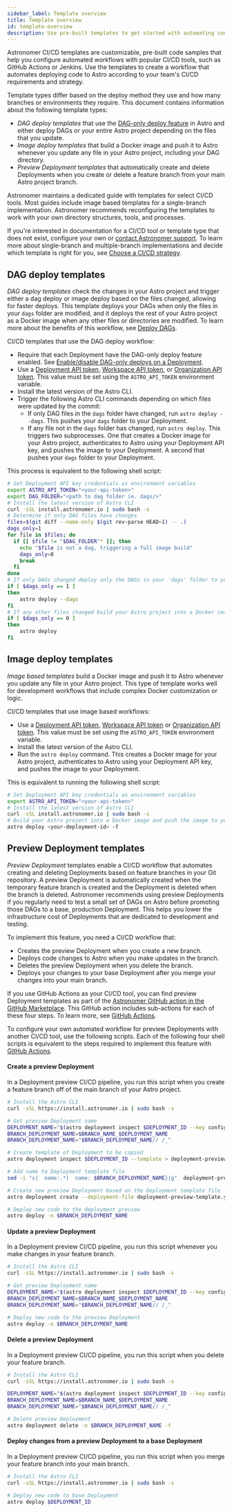 ```yaml
---
sidebar_label: Template overview
title: Template overview
id: template-overview
description: Use pre-built templates to get started with automating code Deploys 
---
```


Astronomer CI/CD templates are customizable, pre-built code samples that help you configure automated workflows with popular CI/CD tools, such as GitHub Actions or Jenkins. Use the templates to create a workflow that automates deploying code to Astro according to your team's CI/CD requirements and strategy.

Template types differ based on the deploy method they use and how many branches or environments they require. This document contains information about the following template types:

- _DAG deploy templates_ that use the [DAG-only deploy feature](deploy-code.md#deploy-dags-only) in Astro and either deploy DAGs or your entire Astro project depending on the files that you update.
- _Image deploy templates_ that build a Docker image and push it to Astro whenever you update any file in your Astro project, including your DAG directory.
- _Preview Deployment templates_ that automatically create and delete Deployments when you create or delete a feature branch from your main Astro project branch.

Astronomer maintains a dedicated guide with templates for select CI/CD tools. Most guides include image based templates for a single-branch implementation. Astronomer recommends reconfiguring the templates to work with your own directory structures, tools, and processes.

If you're interested in documentation for a CI/CD tool or template type that does not exist, configure your own or [contact Astronomer support](https://cloud.astronomer.io/support). To learn more about single-branch and multiple-branch implementations and decide which template is right for you, see [Choose a CI/CD strategy](set-up-ci-cd.md).

## DAG deploy templates

_DAG deploy templates_ check the changes in your Astro project and trigger either a dag deploy or image deploy based on the files changed, allowing for faster deploys. This template deploys your DAGs when only the files in your `dags` folder are modified, and it deploys the rest of your Astro project as a Docker image when any other files or directories are modified. To learn more about the benefits of this workflow, see [Deploy DAGs](deploy-dags.md).

CI/CD templates that use the DAG deploy workflow:

- Require that each Deployment have the DAG-only deploy feature enabled. See [Enable/disable DAG-only deploys on a Deployment](deploy-dags.md#enable-disable-dag-only-deploys-on-a-deployment).
- Use a [Deployment API token](deployment-api-tokens.m), [Workspace API token](workspace-api-tokens.md), or [Organization API token](organization-api-tokens.md). This value must be set using the `ASTRO_API_TOKEN` environment variable.
- Install the latest version of the Astro CLI.
- Trigger the following Astro CLI commands depending on which files were updated by the commit:
    - If only DAG files in the `dags` folder have changed, run `astro deploy --dags`. This pushes your `dags` folder to your Deployment.
    - If any file not in the `dags` folder has changed, run `astro deploy`. This triggers two subprocesses. One that creates a Docker image for your Astro project, authenticates to Astro using your Deployment API key, and pushes the image to your Deployment. A second that pushes your `dags` folder to your Deployment.

This process is equivalent to the following shell script: 

```bash
# Set Deployment API key credentials as environment variables
export ASTRO_API_TOKEN="<your-api-token>"
export DAG_FOLDER="<path to dag folder ie. dags/>"
# Install the latest version of Astro CLI
curl -sSL install.astronomer.io | sudo bash -s
# Determine if only DAG files have changes
files=$(git diff --name-only $(git rev-parse HEAD~1) -- .)
dags_only=1
for file in $files; do
  if [[ $file != "$DAG_FOLDER"* ]]; then
    echo "$file is not a dag, triggering a full image build"
    dags_only=0
    break
  fi
done
# If only DAGs changed deploy only the DAGs in your 'dags' folder to your Deployment
if [ $dags_only == 1 ]
then
    astro deploy --dags
fi
# If any other files changed build your Astro project into a Docker image, push the image to your Deployment, and then push and DAG changes
if [ $dags_only == 0 ]
then
    astro deploy
fi
```

## Image deploy templates  

_Image based templates_ build a Docker image and push it to Astro whenever you update any file in your Astro project. This type of template works well for development workflows that include complex Docker customization or logic.

CI/CD templates that use image based workflows:

- Use a [Deployment API token](deployment-api-tokens.md), [Workspace API token](workspace-api-tokens.md) or [Organization API token](organization-api-tokens.md). This value must be set using the `ASTRO_API_TOKEN` environment variable.
- Install the latest version of the Astro CLI.
- Run the `astro deploy` command. This creates a Docker image for your Astro project, authenticates to Astro using your Deployment API key, and pushes the image to your Deployment.

This is equivalent to running the following shell script:

```bash
# Set Deployment API key credentials as environment variables
export ASTRO_API_TOKEN="<your-api-token>"
# Install the latest version of Astro CLI
curl -sSL install.astronomer.io | sudo bash -s
# Build your Astro project into a Docker image and push the image to your Deployment
astro deploy <your-deployment-id> -f
```

## Preview Deployment templates

_Preview Deployment_ templates enable a CI/CD workflow that automates creating and deleting Deployments based on feature branches in your Git repository. A preview Deployment is automatically created when the temporary feature branch is created and the Deployment is deleted when the branch is deleted. Astronomer recommends using preview Deployments if you regularly need to test a small set of DAGs on Astro before promoting those DAGs to a base, production Deployment. This helps you lower the infrastructure cost of Deployments that are dedicated to development and testing.

To implement this feature, you need a CI/CD workflow that:

- Creates the preview Deployment when you create a new branch.
- Deploys code changes to Astro when you make updates in the branch.
- Deletes the preview Deployment when you delete the branch. 
- Deploys your changes to your base Deployment after you merge your changes into your main branch.

If you use GitHub Actions as your CI/CD tool, you can find preview Deployment templates as part of the [Astronomer GitHub action in the GitHub Marketplace](https://github.com/astronomer/deploy-action/tree/deployment-preview#deployment-preview-templates). This GitHub action includes sub-actions for each of these four steps. To learn more, see [GitHub Actions](ci-cd-templates/github-actions.md).

To configure your own automated workflow for preview Deployments with another CI/CD tool, use the following scripts. Each of the following four shell scripts is equivalent to the steps required to implement this feature with [GitHub Actions](ci-cd-templates/github-actions.md#deployment-preview-templates).

#### Create a preview Deployment

In a Deployment preview CI/CD pipeline, you run this script when you create a feature branch off of the main branch of your Astro project. 

```sh
# Install the Astro CLI
curl -sSL https://install.astronomer.io | sudo bash -s

# Get preview Deployment name
DEPLOYMENT_NAME="$(astro deployment inspect $DEPLOYMENT_ID --key configuration.name)"
BRANCH_DEPLOYMENT_NAME=$BRANCH_NAME_$DEPLOYMENT_NAME
BRANCH_DEPLOYMENT_NAME="$BRANCH_DEPLOYMENT_NAME// /_"

# Create template of Deployment to be copied
astro deployment inspect $DEPLOYMENT_ID --template > deployment-preview-template.yaml # automatically creates deployment-preview-template.yaml file

# Add name to Deployment template file
sed -i "s|  name:.*|  name: $BRANCH_DEPLOYMENT_NAME}|g"  deployment-preview-template.yaml

# Create new preview Deployment based on the Deployment template file
astro deployment create --deployment-file deployment-preview-template.yaml

# Deploy new code to the deployment preview 
astro deploy -n $BRANCH_DEPLOYMENT_NAME
```

#### Update a preview Deployment

In a Deployment preview CI/CD pipeline, you run this script whenever you make changes in your feature branch.

```sh
# Install the Astro CLI
curl -sSL https://install.astronomer.io | sudo bash -s

# Get preview Deployment name
DEPLOYMENT_NAME="$(astro deployment inspect $DEPLOYMENT_ID --key configuration.name)"
BRANCH_DEPLOYMENT_NAME=$BRANCH_NAME_$DEPLOYMENT_NAME
BRANCH_DEPLOYMENT_NAME="$BRANCH_DEPLOYMENT_NAME// /_"

# Deploy new code to the preview Deployment
astro deploy -n $BRANCH_DEPLOYMENT_NAME
```

#### Delete a preview Deployment

In a Deployment preview CI/CD pipeline, you run this script when you delete your feature branch.

```sh
# Install the Astro CLI
curl -sSL https://install.astronomer.io | sudo bash -s

DEPLOYMENT_NAME="$(astro deployment inspect $DEPLOYMENT_ID --key configuration.name)"
BRANCH_DEPLOYMENT_NAME=$BRANCH_NAME_$DEPLOYMENT_NAME
BRANCH_DEPLOYMENT_NAME="$BRANCH_DEPLOYMENT_NAME// /_"

# Delete preview Deployment
astro deployment delete -n $BRANCH_DEPLOYMENT_NAME -f
```

#### Deploy changes from a preview Deployment to a base Deployment

In a Deployment preview CI/CD pipeline, you run this script when you merge your feature branch into your main branch.

```sh
# Install the Astro CLI
curl -sSL https://install.astronomer.io | sudo bash -s

# Deploy new code to base Deployment
astro deploy $DEPLOYMENT_ID
```
